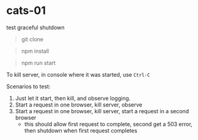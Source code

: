 # cats-01
test graceful shutdown


> git clone

> npm install

> npm run start

To kill server, in console where it was started, use `Ctrl-C`

Scenarios to test:
1. Just let it start, then kill, and observe logging.
2. Start a request in one browser, kill server, observe
3. Start a request in one browser, kill server, start a request in a second browser
    - this should allow first request to complete, second get a 503 error, then shutdown when first request completes

